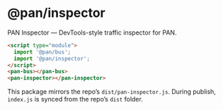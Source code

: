 # @pan/inspector

PAN Inspector — DevTools-style traffic inspector for PAN.

```html
<script type="module">
  import '@pan/bus';
  import '@pan/inspector';
</script>
<pan-bus></pan-bus>
<pan-inspector></pan-inspector>
```

This package mirrors the repo’s `dist/pan-inspector.js`. During publish, `index.js` is synced from the repo’s `dist` folder.

